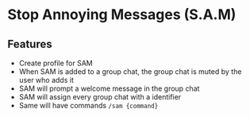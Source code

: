 # Stop Annoying Messages (S.A.M)

## Features

- Create profile for SAM
- When SAM is added to a group chat, the group chat is muted by the user who adds it
- SAM will prompt a welcome message in the group chat
- SAM will assign every group chat with a identifier
- Same will have commands `/sam {command}`
